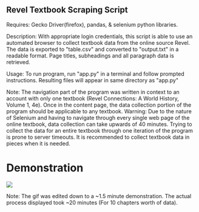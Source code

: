 <h2>Revel Textbook Scraping Script</h2>

Requires: Gecko Driver(firefox), pandas, & selenium python libraries.

Description: With appropriate login credentials, this script is able to use an automated browser to collect textbook data from the online source Revel. The data is exported to "table.csv" and converted to "output.txt" in a readable format.
Page titles, subheadings and all paragraph data is retrieved.

Usage: To run program, run "app.py" in a terminal and follow prompted instructions. Resulting files will appear in same directory as "app.py"

Note: The navigation part of the program was written in context to an account with only one textbook (Revel Connections: A World History, Volume 1, 4e).
Once in the content page, the data collection portion of the program should be applicable to any textbook.
Warning: Due to the nature of Selenium and having to navigate through every single web page of the online textbook, data collection can take upwards of 40 minutes. Trying to collect the data for an entire textbook through one iteration of the program is prone to server timeouts. It is recommended to collect textbook data in pieces when it is needed.

# Demonstration
![](https://github.com/HouseJoJo/revel-textbook-scraping/blob/main/media/peekCS40Z1.gif)

Note: The gif was edited down to a ~1.5 minute demonstration. The actual process displayed took ~20 minutes (For 10 chapters worth of data).

